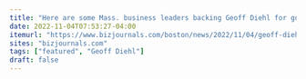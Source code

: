 ```yaml
---
title: "Here are some Mass. business leaders backing Geoff Diehl for governor"
date: 2022-11-04T07:53:27-04:00
itemurl: "https://www.bizjournals.com/boston/news/2022/11/04/geoff-diehl-donors.html"
sites: "bizjournals.com"
tags: ["featured", "Geoff Diehl"]
draft: false
---
```



